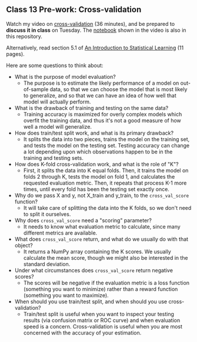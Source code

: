 ## Class 13 Pre-work: Cross-validation

Watch my video on [cross-validation](https://www.youtube.com/watch?v=6dbrR-WymjI) (36 minutes), and be prepared to **discuss it in class** on Tuesday. The [notebook](../notebooks/13_cross_validation.ipynb) shown in the video is also in this repository.

Alternatively, read section 5.1 of [An Introduction to Statistical Learning](http://www-bcf.usc.edu/~gareth/ISL/) (11 pages).

Here are some questions to think about:

- What is the purpose of model evaluation?
    - The purpose is to estimate the likely performance of a model on out-of-sample data, so that we can choose the model that is most likely to generalize, and so that we can have an idea of how well that model will actually perform.
- What is the drawback of training and testing on the same data?
    - Training accuracy is maximized for overly complex models which overfit the training data, and thus it's not a good measure of how well a model will generalize.
- How does train/test split work, and what is its primary drawback?
    - It splits the data into two pieces, trains the model on the training set, and tests the model on the testing set. Testing accuracy can change a lot depending upon which observations happen to be in the training and testing sets.
- How does K-fold cross-validation work, and what is the role of "K"?
    - First, it splits the data into K equal folds. Then, it trains the model on folds 2 through K, tests the model on fold 1, and calculates the requested evaluation metric. Then, it repeats that process K-1 more times, until every fold has been the testing set exactly once.
- Why do we pass X and y, not X_train and y_train, to the `cross_val_score` function?
    - It will take care of splitting the data into the K folds, so we don't need to split it ourselves.
- Why does `cross_val_score` need a "scoring" parameter?
    - It needs to know what evaluation metric to calculate, since many different metrics are available.
- What does `cross_val_score` return, and what do we usually do with that object?
    - It returns a NumPy array containing the K scores. We usually calculate the mean score, though we might also be interested in the standard deviation.
- Under what circumstances does `cross_val_score` return negative scores?
    - The scores will be negative if the evaluation metric is a loss function (something you want to minimize) rather than a reward function (something you want to maximize).
- When should you use train/test split, and when should you use cross-validation?
    - Train/test split is useful when you want to inspect your testing results (via confusion matrix or ROC curve) and when evaluation speed is a concern. Cross-validation is useful when you are most concerned with the accuracy of your estimation.
